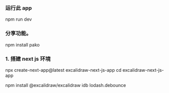 
### 运行此 app

npm run dev



### 分享功能。

npm install pako



### 1. 搭建 next js 环境

npx create-next-app@latest excalidraw-next-js-app
cd excalidraw-next-js-app

npm install @excalidraw/excalidraw idb lodash.debounce


